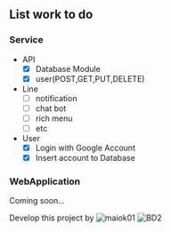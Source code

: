 ## List work to do
### Service
- API
    - [x] Database Module
    - [x] user(POST,GET,PUT,DELETE)
- Line
    - [ ] notification
    - [ ] chat bot
    - [ ] rich menu
    - [ ] etc
- User
    - [x] Login with Google Account
    - [x] Insert account to Database

### WebApplication
Coming soon...

Develop this project by
![maiok01](https://github.com/l3D2/Project)
![BD2](https://github.com/l3D2/Project)